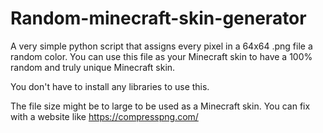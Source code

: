 # Random-minecraft-skin-generator

A very simple python script that assigns every pixel in a 64x64 .png file a random color.
You can use this file as your Minecraft skin to have a 100% random and truly unique Minecraft skin.

You don't have to install any libraries to use this.

The file size might be to large to be used as a Minecraft skin. You can fix with a website like https://compresspng.com/

